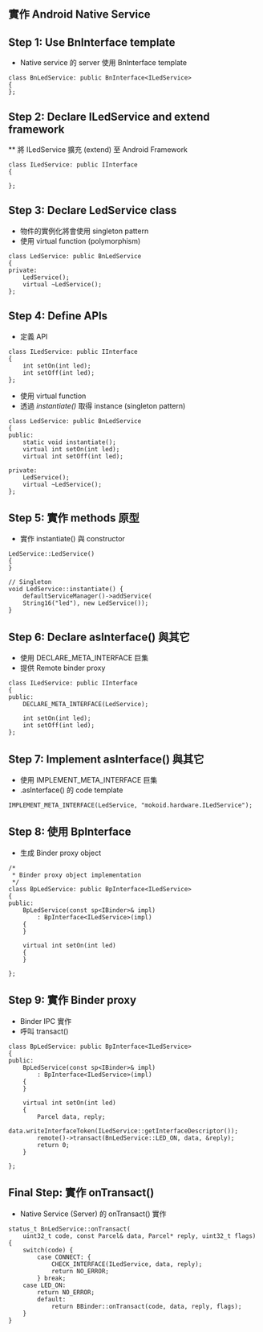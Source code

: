 ## 實作 Android Native Service

## Step 1: Use BnInterface template

* Native service 的 server 使用 BnInterface template

```
class BnLedService: public BnInterface<ILedService>
{
};
```

## Step 2: Declare ILedService and extend framework

** 將 ILedService 擴充 (extend) 至 Android Framework

```
class ILedService: public IInterface
{

};
```

## Step 3: Declare LedService class 

* 物件的實例化將會使用 singleton pattern
* 使用 virtual function (polymorphism)

```
class LedService: public BnLedService
{
private:
    LedService();
    virtual ~LedService();
};
```

## Step 4: Define APIs

* 定義 API

```
class ILedService: public IInterface
{
    int setOn(int led);
    int setOff(int led);
};
```

* 使用 virtual function
* 透過 *instantiate()* 取得 instance (singleton pattern)

```
class LedService: public BnLedService
{
public:
    static void instantiate();
    virtual int setOn(int led);
    virtual int setOff(int led);

private:
    LedService();
    virtual ~LedService();
};
```

## Step 5: 實作 methods 原型

* 實作 instantiate() 與 constructor

```
LedService::LedService()
{
}

// Singleton
void LedService::instantiate() {
    defaultServiceManager()->addService(
    String16("led"), new LedService());
}
```

## Step 6: Declare asInterface() 與其它

* 使用 DECLARE_META_INTERFACE 巨集
* 提供 Remote binder proxy

```
class ILedService: public IInterface
{
public:
    DECLARE_META_INTERFACE(LedService);

    int setOn(int led);
    int setOff(int led);
};
```

## Step 7: Implement asInterface() 與其它

* 使用 IMPLEMENT_META_INTERFACE 巨集
* .asInterface() 的 code template

```
IMPLEMENT_META_INTERFACE(LedService, "mokoid.hardware.ILedService");
```

## Step 8: 使用 BpInterface

* 生成 Binder proxy object

```
/*
 * Binder proxy object implementation
 */
class BpLedService: public BpInterface<ILedService>
{
public:
    BpLedService(const sp<IBinder>& impl)
        : BpInterface<ILedService>(impl)
    {
    }

    virtual int setOn(int led)
    {
    }

};
```

## Step 9: 實作 Binder proxy

* Binder IPC 實作
* 呼叫 transact()

```
class BpLedService: public BpInterface<ILedService>
{
public:
    BpLedService(const sp<IBinder>& impl)
        : BpInterface<ILedService>(impl)
    {
    }

    virtual int setOn(int led)
    {
        Parcel data, reply;
        data.writeInterfaceToken(ILedService::getInterfaceDescriptor());
        remote()->transact(BnLedService::LED_ON, data, &reply);
        return 0;
    }

};
```

## Final Step: 實作 onTransact()

* Native Service (Server) 的 onTransact() 實作

```
status_t BnLedService::onTransact(
    uint32_t code, const Parcel& data, Parcel* reply, uint32_t flags)
{
    switch(code) {
        case CONNECT: {
            CHECK_INTERFACE(ILedService, data, reply);
            return NO_ERROR;
        } break;
    case LED_ON:
        return NO_ERROR;
        default:
            return BBinder::onTransact(code, data, reply, flags);
    }
}
```



